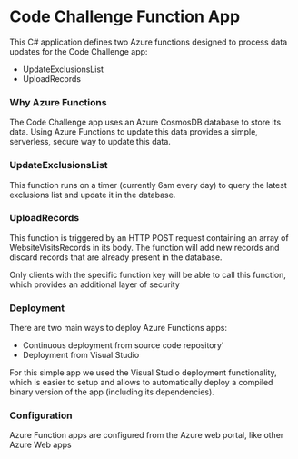 # Code Challenge Function App

This C# application defines two Azure functions designed to process data updates for the Code Challenge app:
  - UpdateExclusionsList
  - UploadRecords

### Why Azure Functions
The Code Challenge app uses an Azure CosmosDB database to store its data. Using Azure Functions to update this data provides a simple, serverless, secure way to update this data.

### UpdateExclusionsList
This function runs on a timer (currently 6am every day) to query the latest exclusions list and update it in the database.

### UploadRecords
This function is triggered by an HTTP POST request containing an array of WebsiteVisitsRecords in its body. The function will add new records and discard records that are already present in the database.

Only clients with the specific function key will be able to call this function, which provides an additional layer of security

### Deployment
There are two main ways to deploy Azure Functions apps:
 - Continuous deployment from source code repository'
 - Deployment from Visual Studio

For this simple app we used the Visual Studio deployment functionality, which is easier to setup and allows to automatically deploy a compiled binary version of the app (including its dependencies).

### Configuration
Azure Function apps are configured from the Azure web portal, like other Azure Web apps